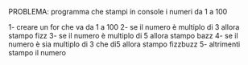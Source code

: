 PROBLEMA: programma che stampi in console i numeri da 1 a 100

1- creare un for che va da 1 a 100
2-  se il numero è multiplo di 3 allora stampo fizz 
3- se il numero è multiplo di 5 allora stampo bazz
4- se il numero è sia multiplo di 3 che di5 allora stampo fizzbuzz
5- altrimenti stampo il numero